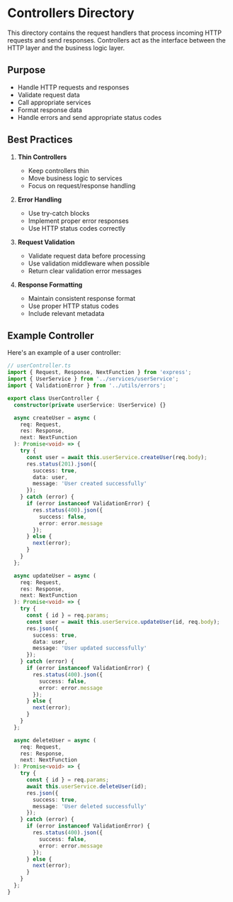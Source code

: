 # Controllers Directory

This directory contains the request handlers that process incoming HTTP requests and send responses. Controllers act as the interface between the HTTP layer and the business logic layer.

## Purpose

- Handle HTTP requests and responses
- Validate request data
- Call appropriate services
- Format response data
- Handle errors and send appropriate status codes

## Best Practices

1. **Thin Controllers**
   - Keep controllers thin
   - Move business logic to services
   - Focus on request/response handling

2. **Error Handling**
   - Use try-catch blocks
   - Implement proper error responses
   - Use HTTP status codes correctly

3. **Request Validation**
   - Validate request data before processing
   - Use validation middleware when possible
   - Return clear validation error messages

4. **Response Formatting**
   - Maintain consistent response format
   - Use proper HTTP status codes
   - Include relevant metadata

## Example Controller

Here's an example of a user controller:

```typescript
// userController.ts
import { Request, Response, NextFunction } from 'express';
import { UserService } from '../services/userService';
import { ValidationError } from '../utils/errors';

export class UserController {
  constructor(private userService: UserService) {}

  async createUser = async (
    req: Request,
    res: Response,
    next: NextFunction
  ): Promise<void> => {
    try {
      const user = await this.userService.createUser(req.body);
      res.status(201).json({
        success: true,
        data: user,
        message: 'User created successfully'
      });
    } catch (error) {
      if (error instanceof ValidationError) {
        res.status(400).json({
          success: false,
          error: error.message
        });
      } else {
        next(error);
      }
    }
  };

  async updateUser = async (
    req: Request,
    res: Response,
    next: NextFunction
  ): Promise<void> => {
    try {
      const { id } = req.params;
      const user = await this.userService.updateUser(id, req.body);
      res.json({
        success: true,
        data: user,
        message: 'User updated successfully'
      });
    } catch (error) {
      if (error instanceof ValidationError) {
        res.status(400).json({
          success: false,
          error: error.message
        });
      } else {
        next(error);
      }
    }
  };

  async deleteUser = async (
    req: Request,
    res: Response,
    next: NextFunction
  ): Promise<void> => {
    try {
      const { id } = req.params;
      await this.userService.deleteUser(id);
      res.json({
        success: true,
        message: 'User deleted successfully'
      });
    } catch (error) {
      if (error instanceof ValidationError) {
        res.status(400).json({
          success: false,
          error: error.message
        });
      } else {
        next(error);
      }
    }
  };
} 